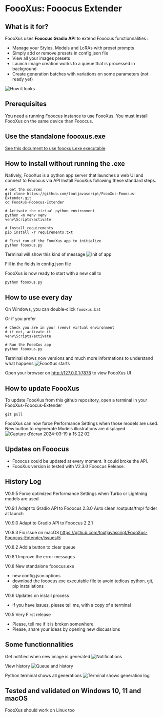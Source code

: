 # FoooXus: Fooocus Extender

## What is it for?
FoooXus uses **Fooocus Gradio API** to extend Fooocus functionnalities :
- Manage your Styles, Models and LoRAs with preset prompts
- Simply add or remove presets in config.json file
- View all your images presets
- Launch image creation works to a queue that is processed in background
- Create generation batches with variations on some parameters (not ready yet)

![How it looks](https://github.com/toutjavascript/FoooXus-Fooocus-Extender/assets/30899600/9629f7d0-a710-4e2d-a698-4290d45f71a7)

## Prerequisites
You need a running Fooocus instance to use FoooXus.
You must install FoooXus on the same device than Fooocus.

## Use the standalone foooxus.exe
[See this document to use foooxus.exe executable](executable.md)

## How to install without running the .exe
Natively, FoooXus is a python app server that launches a web UI and connect to Fooocus via API
Install FoooXus following these standard steps.

```
# Get the sources 
git clone https://github.com/toutjavascript/FoooXus-Fooocus-Extender.git
cd FoooXus-Fooocus-Extender

# Activate the virtual python environment
python -m venv venv
venv\Scripts\activate

# Install requirements
pip install -r requirements.txt

# First run of the FoooXus app to initialize
python foooxus.py
```

Terminal will show this kind of message
![Init of app](https://github.com/toutjavascript/FoooXus-Fooocus-Extender/assets/30899600/1c16d3e7-b0af-48cf-920c-2a04c893ef01)

Fill in the fields in config.json file

FoooXus is now ready to start with a new call to
```
python foooxus.py
```


## How to use every day
On Windows, you can double-click <code>foooxus.bat</code>

Or if you prefer
```
# Check you are in your (venv) virtual environment
# if not, activate it
venv\Scripts\activate

# Run the FoooXus app
python foooxus.py
```

Terminal shows now versions and much more informations to understand what happens
![FoooXus starts](https://github.com/toutjavascript/FoooXus-Fooocus-Extender/assets/30899600/2eda20a1-3f10-46a9-b5bc-531674226d28)

Open your browser on http://127.0.0.1:7878 to view FoooXus UI

## How to update FoooXus
To update FoooXus from this github repository, open a terminal in your FoooXus-Fooocus-Extender 
```
git pull
```

FoooXus can now force Performance Settings when those models are used. New button to regenerate Models illustrations are displayed
![Capture d’écran 2024-03-19 à 15 22 02](https://github.com/toutjavascript/FoooXus-Fooocus-Extender/assets/30899600/65ac30fb-eeb1-4785-bcd2-c19aa1c58524)


## Updates on Fooocus
- Fooocus could be updated at every moment. It could broke the API.
- FoooXus version is tested with V2.3.0 Fooocus Release.

## History Log
V0.9.5 Force optimized Performance Settings when Turbo or Lightning models are used

V0.9.1 Adapt to Gradio API to Fooocus 2.3.0
       Auto clean /outputs/tmp/ folder at launch    

V0.9.0 Adapt to Gradio API to Fooocus 2.2.1

V0.8.3 Fix issue on macOS https://github.com/toutjavascript/FoooXus-Fooocus-Extender/issues/5

V0.8.2 Add a button to clear queue 

V0.8.1 Improve the error messages 

V0.8 New standalone fooocus.exe 
- new config.json options 
- download the fooocus.exe executable file to avoid tedious python, git, pip installations

V0.6 Updates on install process
- If you have issues, please tell me, with a copy of a terminal

V0.5 Very First release
- Please, tell me if it is broken somewhere
- Please, share your ideas by opening new discussions

## Some functionnalities
Get notified when new image is generated
![Notifications](https://github.com/toutjavascript/FoooXus-Fooocus-Extender/assets/30899600/96146dca-fd97-4729-b7e4-0fd2699580c6)

View history 
![Queue and history](https://github.com/toutjavascript/FoooXus-Fooocus-Extender/assets/30899600/e82f3b8b-db2c-41b4-9f21-29fb315960e5)

Python terminal shows all generations
![Terminal shows generation log](https://github.com/toutjavascript/FoooXus-Fooocus-Extender/assets/30899600/3d9190f8-e730-4893-8e9f-dda637419778)

## Tested and validated on Windows 10, 11 and macOS
FoooXus should work on Linux too
